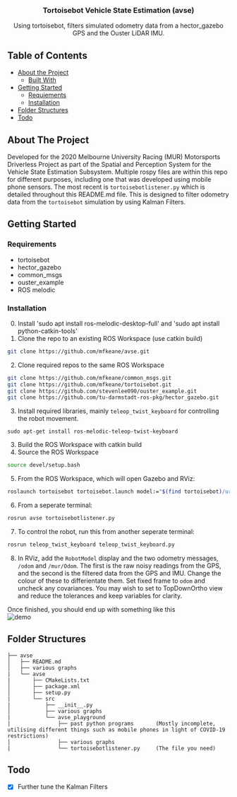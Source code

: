 
<!-- PROJECT LOGO -->
<br />
<p align="center">

  <h3 align="center">Tortoisebot Vehicle State Estimation (avse)</h3>

  <p align="center">
    Using tortoisebot, filters simulated odometry data from a hector_gazebo GPS and the Ouster LiDAR IMU.
  </p>
</p>



<!-- TABLE OF CONTENTS -->
## Table of Contents

* [About the Project](#about-the-project)
  * [Built With](#built-with)
* [Getting Started](#getting-started)
  * [Requiements](#requirements)
  * [Installation](#installation)
* [Folder Structures](#folder-structures)
* [Todo](#todo)


<!-- ABOUT THE PROJECT -->
## About The Project
Developed for the 2020 Melbourne University Racing (MUR) Motorsports Driverless Project as part of the Spatial and Perception System for the Vehicle State Estimation Subsystem. Multiple rospy files are within this repo for different purposes, including one that was developed using mobile phone sensors. The most recent is `tortoisebotlistener.py` which is detailed throughout this README.md file. This is designed to filter odometry data from the `tortoisebot` simulation by using Kalman Filters. 

<!-- GETTING STARTED -->
## Getting Started

### Requirements

* tortoisebot
* hector_gazebo
* common_msgs
* ouster_example
* ROS melodic

### Installation
0. Install 'sudo apt install ros-melodic-desktop-full' and 'sudo apt install python-catkin-tools'
1. Clone the repo to an existing ROS Workspace (use catkin build)
```sh
git clone https://github.com/mfkeane/avse.git
```
2. Clone required repos to the same ROS Workspace
```sh
git clone https://github.com/mfkeane/common_msgs.git
git clone https://github.com/mfkeane/tortoisebot.git
git clone https://github.com/stevenlee090/ouster_example.git
git clone https://github.com/tu-darmstadt-ros-pkg/hector_gazebo.git
```
3. Install required libraries, mainly `teleop_twist_keyboard` for controlling the robot movement.
```
sudo apt-get install ros-melodic-teleop-twist-keyboard
```
3. Build the ROS Workspace with catkin build
4. Source the ROS Workspace
```sh
source devel/setup.bash
```
5. From the ROS Workspace, which will open Gazebo and RViz:
```sh
roslaunch tortoisebot tortoisebot.launch model:="$(find tortoisebot)/urdf/tortoisebot.urdf.xacrp"
```
6. From a seperate terminal:
```sh
rosrun avse tortoisebotlistener.py
```
7. To control the robot, run this from another seperate terminal:
```sh
rosrun teleop_twist_keyboard teleop_twist_keyboard.py
```
8. In RViz, add the `RobotModel` display and the two odometry messages, `/odom` and `/mur/Odom`. The first is the raw noisy readings from the GPS, and the second is the filtered data from the GPS and IMU. Change the colour of these to differientate them. Set fixed frame to `odom` and uncheck any covariances. You may wish to set to TopDownOrtho view and reduce the tolerances and keep variables for clarity.

Once finished, you should end up with something like this\
![demo](assets/demo.gif)

## Folder Structures

```
├── avse
│   ├── README.md
│   ├── various graphs
|   └── avse
|       ├── CMakeLists.txt
│       ├── package.xml
│       ├── setup.py
|       └── src
|           ├── __init__.py
│           ├── various graphs
|           └── avse_playground
|               ├── past python programs       (Mostly incomplete, utilising different things such as mobile phones in light of COVID-19 restrictions)
│               ├── various graphs
|               └── tortoisebotlistener.py     (The file you need)
```

## Todo
- [x] Further tune the Kalman Filters
